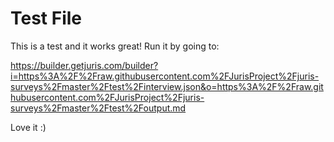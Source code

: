 # Test File

This is a test and it works great! Run it by going to:

https://builder.getjuris.com/builder?i=https%3A%2F%2Fraw.githubusercontent.com%2FJurisProject%2Fjuris-surveys%2Fmaster%2Ftest%2Finterview.json&o=https%3A%2F%2Fraw.githubusercontent.com%2FJurisProject%2Fjuris-surveys%2Fmaster%2Ftest%2Foutput.md

Love it :)
